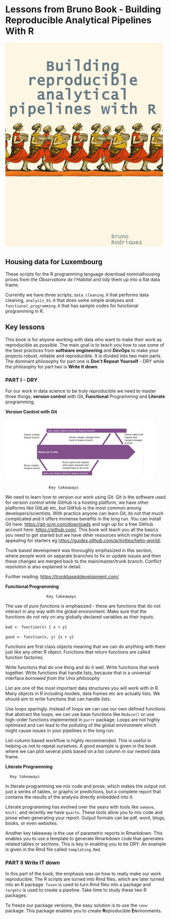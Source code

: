 # Lessons from Bruno Book - Building   Reproducible Analytical Pipelines With R
![](images/bcover.png)

## Housing data for Luxembourg

These scripts for the R programming language download nominalhousing prices from the _Observatoire de l'Habitat_ and tidy them up into a flat data frame.

Currently we have three scripts; ```data_cleaning.R``` that performs data cleaning, ```analysis_01.R``` that does some simple analyses and ```functional_programming.R``` that has sample codes for functional programming in R.

## Key lessons

This book is for anyone working with data who want to make their work as reproducible as possible. The main goal is to teach you how to use some of the best practices from **software engineering** and **DevOps** to make your projects robust, reliable and reproducible. It is divided into two main parts. The dominant philosophy for part one is **Don't Repeat Yourself** - DRY while the philosophy for part two is **Write It down**.

### PART I - DRY

For our work in data science to be truly reproducible we need to master three things; **version control** with Git, **Functional** Programming and **Literate** programming.

**Version Control with Git**

![](images/conflicts.png)

                       Key takeaways

We need to learn how to version our work using Git. Git is the software used for version control while GitHub is a hosting platform, we have other platforms like GitLab etc, but GitHub is the most common among developers/scientists. With practice anyone can learn Git, its not that much complicated and it offers immense benefits in the long run. You can install Git here: https://git-scm.com/downloads and sign up for a free GitHub account here: https://github.com/. This book will teach you all the basics you need to get started but we have other resources which might be more appealing for starters eg https://guides.github.com/activities/hello-world/.

Trunk based development was thoroughly emphasized in this section, where people work on separate branches to fix or update issues and then these changes are merged back to the main/master/trunk branch. Conflict resolution is also explained in detail.

Further reading: https://trunkbaseddevelopment.com/

**Functional Programming**

                      Key takeaways

The use of _pure functions_ is emphasized - these are functions that do not interact in any way with the global environment. Make sure that the functions do not rely on any globally declared variables as their inputs.

```bad <- function(x) { x + y}```

```good <- function(x, y) {x + y}```

Functions are first class objects meaning that we can do anything with them just like any other R object.
Functions that return functions are called function factories.

Write functions that do one thing and do it well. Write functions that work together. Write functions that handle lists, because that is a universal interface  _borrowed from the Unix philosophy_

List are one of the most important data structures you will work with in R. Many objects in R including models, data frames etc are actually lists. We should aim to write functions that can handle lists.

Use loops sparingly. Instead of loops we can use our own defined functions that abstract the loops, we can use base functions like ```Reduce()``` or use high-order functions implemented in ```purrr``` package. Loops are not highly optimized and can lead to the polluting of the global environment which might cause issues in your pipelines in the long run.

List-column based workflow is highly recommended. This is useful in helping us not to repeat ourselves. A good example is given in the book where we can plot several plots based on a list column in our nested data frame.

**Literate Programming**

      Key takeaways

In literate programming we mix code and prose, which makes the output not just a series of tables, or graphs or predictions, but a complete report that contains the results of the analysis directly embedded into it.

Literate programming has evolved over the years with tools like ```sweave```, ```knitr```, and recently we have ```quarto```. These tools allow you to mix code and prose when generating your report. Output formats can be pdf, word, blogs, books, or even websites.

Another key  takeaway is the use of parametric reports in Rmarkdown. This enables you to use a template to generate Rmarkdown code that generates related tables or sections. This is key in enabling you to be DRY. An example is given in the Rmd file called ```templating.Rmd```.

### PART II  Write IT down

In this part of the book, the emphasis was on how to really make our work reproducible. The R scripts are turned into Rmd files, which are later turned into an R package. ```fusen``` is used to turn Rmd files into a package and ```targets``` is used to create a pipeline. Take time to study these two R packages.

To freeze our package versions, the easy solution is to use the ```renv``` package. This package enables you to create **R**eproducible **En**vironments.